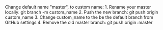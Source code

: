 Change default name "master", to custom name:
      1. Rename your master locally: git branch -m custom_name
      2. Push the new branch: git push origin custom_name
      3. Change custom_name to the be the default branch from GitHub settings
      4. Remove the old master branch: git push origin :master
